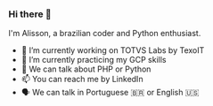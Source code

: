 ### Hi there 👋

I'm Alisson, a brazilian coder and Python enthusiast.

- 🔭 I’m currently working on TOTVS Labs by TexoIT
- 🌱 I’m currently practicing my GCP skills
- 💬 We can talk about PHP or Python
- 📫 You can reach me by LinkedIn
- 🗣 We can talk in Portuguese 🇧🇷 or English 🇺🇸

